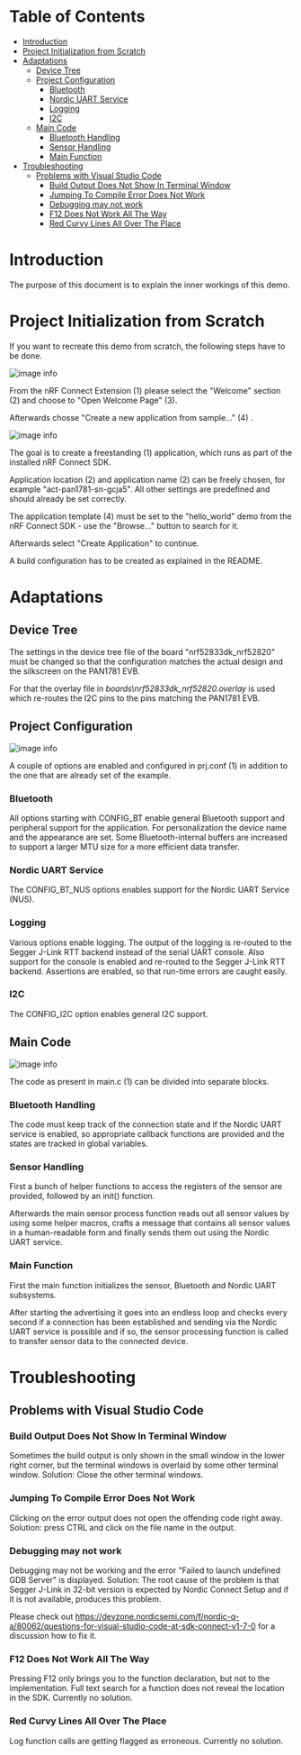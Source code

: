 # Table of Contents <!-- omit in toc -->

- [Introduction](#introduction)
- [Project Initialization from Scratch](#project-initialization-from-scratch)
- [Adaptations](#adaptations)
  - [Device Tree](#device-tree)
  - [Project Configuration](#project-configuration)
    - [Bluetooth](#bluetooth)
    - [Nordic UART Service](#nordic-uart-service)
    - [Logging](#logging)
    - [I2C](#i2c)
  - [Main Code](#main-code)
    - [Bluetooth Handling](#bluetooth-handling)
    - [Sensor Handling](#sensor-handling)
    - [Main Function](#main-function)
- [Troubleshooting](#troubleshooting)
  - [Problems with Visual Studio Code](#problems-with-visual-studio-code)
    - [Build Output Does Not Show In Terminal Window](#build-output-does-not-show-in-terminal-window)
    - [Jumping To Compile Error Does Not Work](#jumping-to-compile-error-does-not-work)
    - [Debugging may not work](#debugging-may-not-work)
    - [F12 Does Not Work All The Way](#f12-does-not-work-all-the-way)
    - [Red Curvy Lines All Over The Place](#red-curvy-lines-all-over-the-place)

# Introduction

The purpose of this document is to explain the inner workings of this demo.

# Project Initialization from Scratch

If you want to recreate this demo from scratch, the following steps have to be done.

![image info](./images/project_initialization_from_scratch_1.png)

From the nRF Connect Extension (1) please select the "Welcome" section (2) and choose to "Open Welcome Page" (3).

Afterwards chosse "Create a new application from sample..." (4) .

![image info](./images/project_initialization_from_scratch_2.png)

The goal is to create a freestanding (1) application, which runs as part of the installed nRF Connect SDK.

Application location (2) and application name (2) can be freely chosen, for example "act-pan1781-sn-gcja5". All other settings are predefined and should already be set correctly.

The application template (4) must be set to the "hello_world" demo from the nRF Connect SDK - use the "Browse..." button to search for it.

Afterwards select "Create Application" to continue.

A build configuration has to be created as explained in the README.

# Adaptations

## Device Tree

The settings in the device tree file of the board "nrf52833dk_nrf52820" must be changed so that the configuration matches the actual design and the silkscreen on the PAN1781 EVB.

For that the overlay file in *boards\nrf52833dk_nrf52820.overlay* is used which re-routes the I2C pins to the pins matching the PAN1781 EVB.

## Project Configuration

![image info](./images/project_configuration.png)

A couple of options are enabled and configured in prj.conf (1) in addition to the one that are already set of the example.

### Bluetooth

All options starting with CONFIG_BT enable general Bluetooth support and peripheral support  for the application. For personalization the device name and the appearance are set. Some Bluetooth-internal buffers are increased to support a larger MTU size for a more efficient data transfer.

### Nordic UART Service

The CONFIG_BT_NUS options enables support for the Nordic UART Service (NUS).

### Logging

Various options enable logging. The output of the logging is re-routed to the Segger J-Link RTT backend instead of the serial UART console. Also support for the console is enabled and re-routed to the Segger J-Link RTT backend. Assertions are enabled, so that run-time errors are caught easily.

### I2C

The CONFIG_I2C option enables general I2C support.

## Main Code

![image info](./images/main_code.png)

The code as present in main.c (1) can be divided into separate blocks.

### Bluetooth Handling

The code must keep track of the connection state and if the Nordic UART service is enabled, so appropriate callback functions are provided and the states are tracked in global variables.

### Sensor Handling

First a bunch of helper functions to access the registers of the sensor are provided, followed by an init() function.

Afterwards the main sensor process function reads out all sensor values by using some helper macros, crafts a message that contains all sensor values in a human-readable form and finally sends them out using the Nordic UART service.

### Main Function

First the main function initializes the sensor, Bluetooth and Nordic UART subsystems.

After starting the advertising it goes into an endless loop and checks every second if a connection has been established and sending via the Nordic UART service is possible and if so, the sensor processing function is called to transfer sensor data to the connected device.

# Troubleshooting

## Problems with Visual Studio Code

### Build Output Does Not Show In Terminal Window

Sometimes the build output is only shown in the small window in the lower right corner, but the terminal windows is overlaid by some other terminal window. Solution: Close the other terminal windows.

### Jumping To Compile Error Does Not Work

Clicking on the error output does not open the offending code right away. Solution: press CTRL and click on the file name in the output.

### Debugging may not work

Debugging may not be working and the error "Failed to launch undefined GDB Server" is displayed. Solution: The root cause of the problem is that Segger J-Link in 32-bit version is expected by Nordic Connect Setup and if it is not available, produces this problem.

Please check out https://devzone.nordicsemi.com/f/nordic-q-a/80062/questions-for-visual-studio-code-at-sdk-connect-v1-7-0 for a discussion how to fix it.

### F12 Does Not Work All The Way

Pressing F12 only brings you to the function declaration, but not to the implementation. Full text search for a function does not reveal the location in the SDK. Currently no solution.

### Red Curvy Lines All Over The Place

Log function calls are getting flagged as erroneous. Currently no solution.